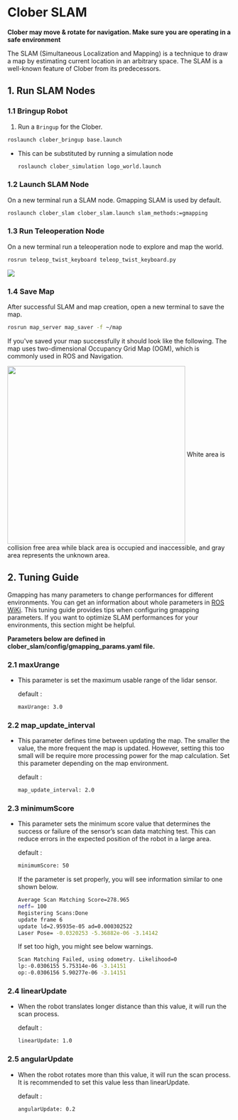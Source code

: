 # Clober SLAM
**Clober may move & rotate for navigation. Make sure you are operating in a safe environment**

The SLAM (Simultaneous Localization and Mapping) is a technique to draw a map by estimating current location in an arbitrary space. The SLAM is a well-known feature of Clober from its predecessors. 

## 1. Run SLAM Nodes
### 1.1 Bringup Robot
1. Run a `Bringup` for the Clober.
  ```bash
  roslaunch clober_bringup base.launch
  ```
- This can be substituted by running a simulation node
  ```bash
  roslaunch clober_simulation logo_world.launch
  ```

### 1.2 Launch SLAM Node
On a new terminal run a SLAM node. Gmapping SLAM is used by default.
  ```bash
  roslaunch clober_slam clober_slam.launch slam_methods:=gmapping
  ```

### 1.3 Run Teleoperation Node
On a new terminal run a teleoperation node to explore and map the world.
  ```bash
  rosrun teleop_twist_keyboard teleop_twist_keyboard.py
  ```

  [<img align="center" src="https://github.com/clobot-git/clober/blob/noetic-devel/images/clober_slam.gif">](https://youtube.com/)


### 1.4 Save Map
After successful SLAM and map creation, open a new terminal to save the map.
  ```bash
  rosrun map_server map_saver -f ~/map
  ```
  If you've saved your map successfully it should look like the following. The map uses two-dimensional Occupancy Grid Map (OGM), which is commonly used in ROS and Navigation.

  <img align="center" src="https://github.com/clobot-git/clober/blob/noetic-devel/images/map.png" width=400>
  White area is collision free area while black area is occupied and inaccessible, and gray area represents the unknown area. 


## 2. Tuning Guide
Gmapping has many parameters to change performances for different environments. You can get an information about whole parameters in [ROS WiKi](http://wiki.ros.org/gmapping). This tuning guide provides tips when configuring gmapping parameters. If you want to optimize SLAM performances for your environments, this section might be helpful.

**Parameters below are defined in clober_slam/config/gmapping_params.yaml file.**

### 2.1 maxUrange
- This parameter is set the maximum usable range of the lidar sensor.

  default :
  ```bash
  maxUrange: 3.0
  ```


### 2.2 map_update_interval
- This parameter defines time between updating the map.
  The smaller the value, the more frequent the map is updated.
  However, setting this too small will be require more processing power for the map calculation. Set this parameter depending on the map environment.

  default :
  ```bash
  map_update_interval: 2.0
  ```

### 2.3 minimumScore
- This parameter sets the minimum score value that determines the success or failure of the sensor’s scan data matching test. This can reduce errors in the expected position of the robot in a large area. 

  default :
  ```bash
  minimumScore: 50
  ```

  If the parameter is set properly, you will see information similar to one shown below.

  ```bash
  Average Scan Matching Score=278.965
  neff= 100
  Registering Scans:Done
  update frame 6
  update ld=2.95935e-05 ad=0.000302522
  Laser Pose= -0.0320253 -5.36882e-06 -3.14142
  ```
  If set too high, you might see below warnings.

  ```bash
  Scan Matching Failed, using odometry. Likelihood=0
  lp:-0.0306155 5.75314e-06 -3.14151
  op:-0.0306156 5.90277e-06 -3.14151
  ```

### 2.4 linearUpdate
- When the robot translates longer distance than this value, it will run the scan process.

  default :
  ```bash
  linearUpdate: 1.0
  ```

### 2.5 angularUpdate
- When the robot rotates more than this value, it will run the scan process. It is recommended to set this value less than linearUpdate.

  default :
  ```bash
  angularUpdate: 0.2
  ```